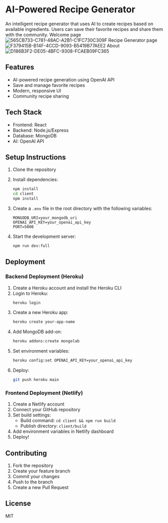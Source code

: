 # AI-Powered Recipe Generator

An intelligent recipe generator that uses AI to create recipes based on available ingredients. Users can save their favorite recipes and share them with the community.
Welcome page
![565CB733-C781-48AC-A2B1-C1FC730C309F](https://github.com/user-attachments/assets/5332bf42-cb69-4505-875e-b33c5a87734f)
Recipe Generator page
![F379415B-B14F-4CCD-9093-B5419B77AEE2](https://github.com/user-attachments/assets/af50f368-3343-4720-990f-fefc6d679689)
About 
![D186B3F2-DE05-4BFC-9308-FCAEB09FC365](https://github.com/user-attachments/assets/fca3e372-8084-4abb-9da6-32dc33018860)

## Features

- AI-powered recipe generation using OpenAI API
- Save and manage favorite recipes
- Modern, responsive UI
- Community recipe sharing

## Tech Stack

- Frontend: React
- Backend: Node.js/Express
- Database: MongoDB
- AI: OpenAI API

## Setup Instructions

1. Clone the repository
2. Install dependencies:
   ```bash
   npm install
   cd client
   npm install
   ```

3. Create a `.env` file in the root directory with the following variables:
   ```
   MONGODB_URI=your_mongodb_uri
   OPENAI_API_KEY=your_openai_api_key
   PORT=5000
   ```

4. Start the development server:
   ```bash
   npm run dev:full
   ```

## Deployment

### Backend Deployment (Heroku)

1. Create a Heroku account and install the Heroku CLI
2. Login to Heroku:
   ```bash
   heroku login
   ```
3. Create a new Heroku app:
   ```bash
   heroku create your-app-name
   ```
4. Add MongoDB add-on:
   ```bash
   heroku addons:create mongolab
   ```
5. Set environment variables:
   ```bash
   heroku config:set OPENAI_API_KEY=your_openai_api_key
   ```
6. Deploy:
   ```bash
   git push heroku main
   ```

### Frontend Deployment (Netlify)

1. Create a Netlify account
2. Connect your GitHub repository
3. Set build settings:
   - Build command: `cd client && npm run build`
   - Publish directory: `client/build`
4. Add environment variables in Netlify dashboard
5. Deploy!

## Contributing

1. Fork the repository
2. Create your feature branch
3. Commit your changes
4. Push to the branch
5. Create a new Pull Request

## License

MIT 
